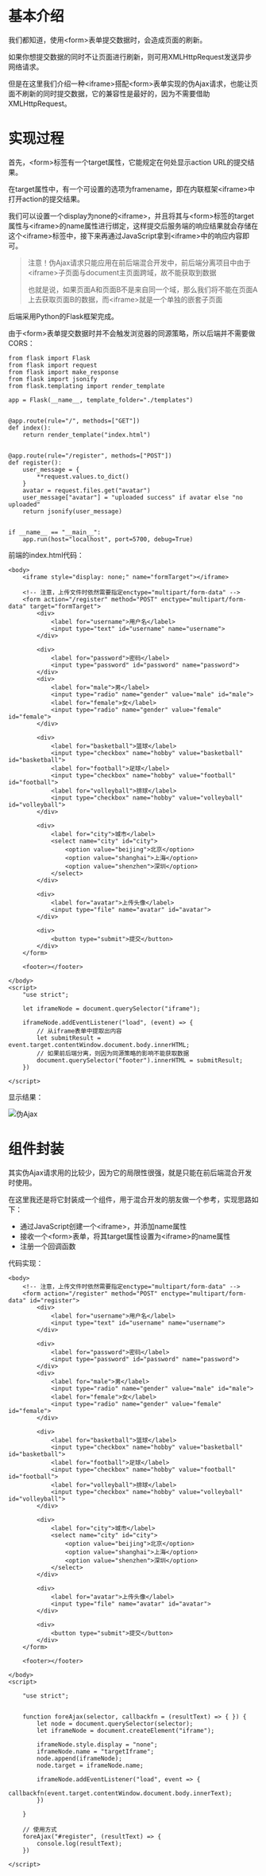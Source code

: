 # 基本介绍

我们都知道，使用&lt;form&gt;表单提交数据时，会造成页面的刷新。

如果你想提交数据的同时不让页面进行刷新，则可用XMLHttpRequest发送异步网络请求。

但是在这里我们介绍一种&lt;iframe&gt;搭配&lt;form&gt;表单实现的伪Ajax请求，也能让页面不刷新的同时提交数据，它的兼容性是最好的，因为不需要借助XMLHttpRequest。







# 实现过程

首先，&lt;form&gt;标签有一个target属性，它能规定在何处显示action URL的提交结果。

在target属性中，有一个可设置的选项为framename，即在内联框架&lt;iframe&gt;中打开action的提交结果。

我们可以设置一个display为none的&lt;iframe&gt;，并且将其与&lt;form&gt;标签的target属性与&lt;iframe&gt;的name属性进行绑定，这样提交后服务端的响应结果就会存储在这个&lt;iframe&gt;标签中，接下来再通过JavaScript拿到&lt;iframe&gt;中的响应内容即可。



> 注意！伪Ajax请求只能应用在前后端混合开发中，前后端分离项目中由于&lt;iframe&gt;子页面与document主页面跨域，故不能获取到数据
>
> 也就是说，如果页面A和页面B不是来自同一个域，那么我们将不能在页面A上去获取页面B的数据，而&lt;iframe&gt;就是一个单独的嵌套子页面



后端采用Python的Flask框架完成。

由于&lt;form&gt;表单提交数据时并不会触发浏览器的同源策略，所以后端并不需要做CORS：

```
from flask import Flask
from flask import request
from flask import make_response
from flask import jsonify
from flask.templating import render_template

app = Flask(__name__, template_folder="./templates")


@app.route(rule="/", methods=["GET"])
def index():
    return render_template("index.html")


@app.route(rule="/register", methods=["POST"])
def register():
    user_message = {
        **request.values.to_dict()
    }
    avatar = request.files.get("avatar")
    user_message["avatar"] = "uploaded success" if avatar else "no uploaded"
    return jsonify(user_message)


if __name__ == "__main__":
    app.run(host="localhost", port=5700, debug=True)
```

前端的index.html代码：

```
<body>
    <iframe style="display: none;" name="formTarget"></iframe>

    <!-- 注意，上传文件时依然需要指定enctype="multipart/form-data" -->
    <form action="/register" method="POST" enctype="multipart/form-data" target="formTarget">
        <div>
            <label for="username">用户名</label>
            <input type="text" id="username" name="username">
        </div>

        <div>
            <label for="password">密码</label>
            <input type="password" id="password" name="password">
        </div>
        <div>
            <label for="male">男</label>
            <input type="radio" name="gender" value="male" id="male">
            <label for="female">女</label>
            <input type="radio" name="gender" value="female" id="female">
        </div>

        <div>
            <label for="basketball">篮球</label>
            <input type="checkbox" name="hobby" value="basketball" id="basketball">
            <label for="football">足球</label>
            <input type="checkbox" name="hobby" value="football" id="football">
            <label for="volleyball">排球</label>
            <input type="checkbox" name="hobby" value="volleyball" id="volleyball">
        </div>

        <div>
            <label for="city">城市</label>
            <select name="city" id="city">
                <option value="beijing">北京</option>
                <option value="shanghai">上海</option>
                <option value="shenzhen">深圳</option>
            </select>
        </div>

        <div>
            <label for="avatar">上传头像</label>
            <input type="file" name="avatar" id="avatar">
        </div>

        <div>
            <button type="submit">提交</button>
        </div>
    </form>

    <footer></footer>

</body>
<script>
    "use strict";

    let iframeNode = document.querySelector("iframe");

    iframeNode.addEventListener("load", (event) => {
        // 从iframe表单中提取出内容
        let submitResult = event.target.contentWindow.document.body.innerHTML;
        // 如果前后端分离，则因为同源策略的影响不能获取数据
        document.querySelector("footer").innerHTML = submitResult;
    })

</script>
```



显示结果：

![伪Ajax](https://images-1302522496.cos.ap-nanjing.myqcloud.com/img/伪Ajax.gif)

# 组件封装

其实伪Ajax请求用的比较少，因为它的局限性很强，就是只能在前后端混合开发时使用。

在这里我还是将它封装成一个组件，用于混合开发的朋友做一个参考，实现思路如下：

- 通过JavaScript创建一个&lt;iframe&gt;，并添加name属性
- 接收一个&lt;form&gt;表单，将其target属性设置为&lt;iframe&gt;的name属性
- 注册一个回调函数

代码实现：

```
<body>
    <!-- 注意，上传文件时依然需要指定enctype="multipart/form-data" -->
    <form action="/register" method="POST" enctype="multipart/form-data" id="register">
        <div>
            <label for="username">用户名</label>
            <input type="text" id="username" name="username">
        </div>

        <div>
            <label for="password">密码</label>
            <input type="password" id="password" name="password">
        </div>
        <div>
            <label for="male">男</label>
            <input type="radio" name="gender" value="male" id="male">
            <label for="female">女</label>
            <input type="radio" name="gender" value="female" id="female">
        </div>

        <div>
            <label for="basketball">篮球</label>
            <input type="checkbox" name="hobby" value="basketball" id="basketball">
            <label for="football">足球</label>
            <input type="checkbox" name="hobby" value="football" id="football">
            <label for="volleyball">排球</label>
            <input type="checkbox" name="hobby" value="volleyball" id="volleyball">
        </div>

        <div>
            <label for="city">城市</label>
            <select name="city" id="city">
                <option value="beijing">北京</option>
                <option value="shanghai">上海</option>
                <option value="shenzhen">深圳</option>
            </select>
        </div>

        <div>
            <label for="avatar">上传头像</label>
            <input type="file" name="avatar" id="avatar">
        </div>

        <div>
            <button type="submit">提交</button>
        </div>
    </form>

    <footer></footer>

</body>
<script>

    "use strict";


    function foreAjax(selector, callbackfn = (resultText) => { }) {
        let node = document.querySelector(selector);
        let iframeNode = document.createElement("iframe");

        iframeNode.style.display = "none";
        iframeNode.name = "targetIframe";
        node.append(iframeNode);
        node.target = iframeNode.name;

        iframeNode.addEventListener("load", event => {
            callbackfn(event.target.contentWindow.document.body.innerText);
        })

    }

    // 使用方式
    foreAjax("#register", (resultText) => {
        console.log(resultText);
    })

</script>
```

